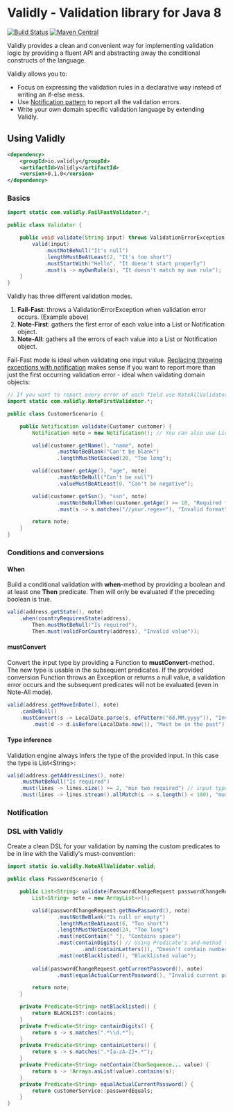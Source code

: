 Validly - Validation library for Java 8
=======================================
[![Build Status](https://travis-ci.org/larcki/validly.svg?branch=master)](https://travis-ci.org/larcki/validly)
[![Maven Central](https://maven-badges.herokuapp.com/maven-central/io.validly/Validly/badge.svg)](https://maven-badges.herokuapp.com/maven-central/io.validly/Validly)


Validly provides a clean and convenient way for implementing validation logic by providing a fluent API and abstracting away the conditional constructs of the language.

Validly allows you to:

* Focus on expressing the validation rules in a declarative way instead of writing an if-else mess.
* Use [Notification pattern](https://martinfowler.com/articles/replaceThrowWithNotification.html) to report all the validation errors.
* Write your own domain specific validation language by extending Validly.

Using Validly
-------------
```xml
<dependency>
    <groupId>io.validly</groupId>
    <artifactId>Validly</artifactId>
    <version>0.1.0</version>
</dependency>
```
### Basics ###
```java
import static com.validly.FailFastValidator.*;

public class Validator {

    public void validate(String input) throws ValidationErrorException {
        valid(input)
            .mustNotBeNull("It's null")
            .lengthMustBeAtLeast(2, "It's too short")
            .mustStartWith("Hello", "It doesn't start properly")
            .must(s -> myOwnRule(s), "It doesn't match my own rule");
    }
}
```
Validly has three different validation modes. 

1. **Fail-Fast**: throws a ValidationErrorException when validation error occurs. (Example above)
2. **Note-First**: gathers the first error of each value into a List or Notification object.
3. **Note-All**: gathers all the errors of each value into a List or Notification object. 

Fail-Fast mode is ideal when validating one input value. [Replacing throwing exceptions with notification](https://martinfowler.com/articles/replaceThrowWithNotification.html) makes sense if you want to report more than just the first occurring validation error - ideal when validating domain objects:
```java
// If you want to report every error of each field use NoteAllValidator
import static com.validly.NoteFirstValidator.*; 

public class CustomerScenario {

    public Notification validate(Customer customer) {
        Notification note = new Notification(); // You can also use List

        valid(customer.getName(), "name", note)
                .mustNotBeBlank("Can't be blank")
                .lengthMustNotExceed(20, "Too long");

        valid(customer.getAge(), "age", note)
                .mustNotBeNull("Can't be null")
                .valueMustBeAtLeast(0, "Can't be negative");

        valid(customer.getSsn(), "ssn", note)
                .mustNotBeNullWhen(customer.getAge() >= 18, "Required for adults")
                .must(s -> s.matches("//your.regex+"), "Invalid format");

        return note;
    }
}
```
### Conditions and conversions ###
#### When ####
Build a conditional validation with **when**-method by providing a boolean and at least one **Then** predicate. Then will only be evaluated if the preceding boolean is true.
```java
valid(address.getState(), note)
    .when(countryRequiresState(address),
        Then.mustNotBeNull("Is required"),
        Then.must(validForCountry(address), "Invalid value"));
```
#### mustConvert ####
Convert the input type by providing a Function to **mustConvert**-method. The new type is usable in the subsequent predicates. If the provided conversion Function throws an Exception or returns a null value, a validation error occurs and the subsequent predicates will not be evaluated (even in Note-All mode).
```java
valid(address.getMoveInDate(), note)
    .canBeNull()
    .mustConvert(s -> LocalDate.parse(s, ofPattern("dd.MM.yyyy")), "Invalid value") 
        .must(d -> d.isBefore(LocalDate.now()), "Must be in the past");
```
#### Type inference ####
Validation engine always infers the type of the provided input. In this case the type is List\<String\>:
```java
valid(address.getAddressLines(), note)
    .mustNotBeNull("Is required")
    .must(lines -> lines.size() >= 2, "min two required") // input type is usable here
    .must(lines -> lines.stream().allMatch(s -> s.length() < 100), "must be under 100 chars");
```
### Notification ###

### DSL with Validly ###
Create a clean DSL for your validation by naming the custom predicates to be in line with the Validly's must-convention:
```java
import static io.validly.NoteAllValidator.valid;

public class PasswordScenario {

    public List<String> validate(PasswordChangeRequest passwordChangeRequest) {
        List<String> note = new ArrayList<>();

        valid(passwordChangeRequest.getNewPassword(), note)
                .mustNotBeBlank("Is null or empty")
                .lengthMustBeAtLeast(6, "Too short")
                .lengthMustNotExceed(24, "Too long")
                .must(notContain(" "), "Contains space")
                .must(containDigits() // Using Predicate's and-method to compose two predicates
                        .and(containLetters()), "Doesn't contain numbers and letters")
                .must(notBlacklisted(), "Blacklisted value");
                
        valid(passwordChangeRequest.getCurrentPassword(), note)
                .must(equalActualCurrentPassword(), "Invalid current password");

        return note;
    }

    private Predicate<String> notBlacklisted() {
        return BLACKLIST::contains;
    }
    private Predicate<String> containDigits() {
        return s -> s.matches(".*\\d.*");
    }
    private Predicate<String> containLetters() {
        return s -> s.matches(".*[a-zA-Z]+.*");
    }
    private Predicate<String> notContain(CharSequence... value) {
        return s -> !Arrays.asList(value).contains(s);
    }
    private Predicate<String> equalActualCurrentPassword() {
        return customerService::passwordEquals;
    }
}
```




